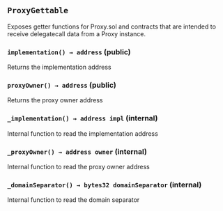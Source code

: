 ## `ProxyGettable`



Exposes getter functions for Proxy.sol and contracts that are intended to receive
delegatecall data from a Proxy instance.


### `implementation() → address` (public)



Returns the implementation address

### `proxyOwner() → address` (public)



Returns the proxy owner address

### `_implementation() → address impl` (internal)



Internal function to read the implementation address

### `_proxyOwner() → address owner` (internal)



Internal function to read the proxy owner address

### `_domainSeparator() → bytes32 domainSeparator` (internal)



Internal function to read the domain separator


